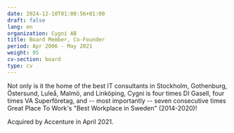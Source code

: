 ```yaml
---
date: 2024-12-10T01:00:56+01:00
draft: false
lang: en
organization: Cygni AB
title: Board Member, Co-Founder
period: Apr 2006 - May 2021
weight: 95
cv-section: board
type: cv
---
```


Not only is it the home of the best IT consultants in Stockholm, Gothenburg, Östersund, Luleå, Malmö, and Linköping, Cygni is four times DI Gasell, four times VA Superföretag, and -- most importantly -- seven consecutive times Great Place To Work's "Best Workplace in Sweden" (2014-2020)!

Acquired by Accenture in April 2021.
